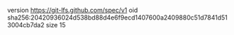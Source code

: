 version https://git-lfs.github.com/spec/v1
oid sha256:20420936024d538bd88d4e6f9ecd1407600a2409880c51d7841d513004cb7da2
size 15
